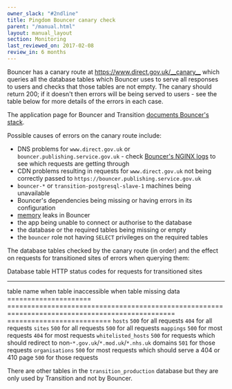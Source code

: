 ```yaml
---
owner_slack: "#2ndline"
title: Pingdom Bouncer canary check
parent: "/manual.html"
layout: manual_layout
section: Monitoring
last_reviewed_on: 2017-02-08
review_in: 6 months
---
```


Bouncer has a canary route at <https://www.direct.gov.uk/__canary__>
which queries all the database tables which Bouncer uses to serve all
responses to users and checks that those tables are not empty. The
canary should return 200; if it doesn't then errors will be being served
to users - see the table below for more details of the errors in each
case.

The application page for Bouncer and Transition [documents Bouncer's
stack](applications/bouncer-and-transition.html#bouncer-s-stack).

Possible causes of errors on the canary route include:

-   DNS problems for `www.direct.gov.uk` or
    `bouncer.publishing.service.gov.uk` - check [Bouncer's NGINX
    logs](https://kibana.publishing.service.gov.uk/kibana/#/dashboard/elasticsearch/Bouncer)
    to see which requests are getting through
-   CDN problems resulting in requests for `www.direct.gov.uk` not being
    correctly passed to `https://bouncer.publishing.service.gov.uk`
-   `bouncer-*` or `transition-postgresql-slave-1` machines being
    unavailable
-   Bouncer's dependencies being missing or having errors in its
    configuration
-   [memory](https://graphite.publishing.service.gov.uk/render/?width=600&height=300&target=alias(dashed(constantLine(6442450944)),%22critical%22)&target=alias(dashed(constantLine(4294967296)),%22warning%22)&target=bouncer-*_redirector.processes-app-bouncer.ps_rss&from=-2days)
    leaks in Bouncer
-   the app being unable to connect or authorise to the database
-   the database or the required tables being missing or empty
-   the `bouncer` role not having `SELECT` privileges on the required
    tables

The database tables checked by the canary route (in order) and the
effect on requests for transitioned sites of errors when querying them:

  Database table          HTTP status codes for requests for transitioned sites
  ----------------------- -----------------------------------------------------------------------------------------------------------------------------
  table name              when table inaccessible when table missing data
  =====================   ================================================================================================ ==========================
  `hosts`                 `500` for all requests `404` for all requests
  `sites`                 `500` for all requests `500` for all requests
  `mappings`              `500` for most requests `404` for most requests
  `whitelisted_hosts`     `500` for requests which should redirect to non-`*.gov.uk`/`*.mod.uk`/`*.nhs.uk` domains `501` for those requests
  `organisations`         `500` for most requests which should serve a 404 or 410 page `500` for those requests

There are other tables in the `transition_production` database but they
are only used by Transition and not by Bouncer.
